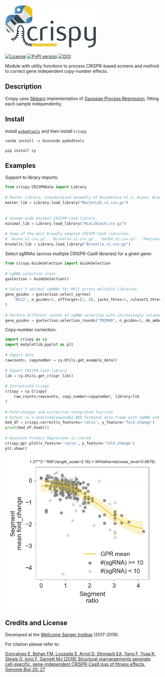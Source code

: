 ![Crispy logo](crispy/data/images/logo.png)

[![License](https://img.shields.io/badge/License-BSD%203--Clause-blue.svg)](https://opensource.org/licenses/BSD-3-Clause) [![PyPI version](https://badge.fury.io/py/cy.svg)](https://badge.fury.io/py/cy) [![DOI](https://zenodo.org/badge/DOI/10.5281/zenodo.2530755.svg)](https://doi.org/10.5281/zenodo.2530755)


Module with utility functions to process CRISPR-based screens and method to correct gene independent copy-number effects.


Description
--
Crispy uses [Sklearn](http://scikit-learn.org/stable/index.html) implementation of [Gaussian Process Regression](http://scikit-learn.org/stable/modules/generated/sklearn.gaussian_process.GaussianProcessRegressor.html#sklearn.gaussian_process.GaussianProcessRegressor), fitting each sample independently.

Install
--

Install [`pybedtools`](https://daler.github.io/pybedtools/main.html#quick-install-via-conda) and then install `Crispy`

```
conda install -c bioconda pybedtools

pip install cy
```

Examples
--
Support to library imports:
```python
from crispy.CRISPRData import Library

# Master Library, standardised assembly of KosukeYusa V1.1, Avana, Brunello and TKOv3 CRISPR-Cas9 libraries.
master_lib = Library.load_library("MasterLib_v1.csv.gz")


# Genome-wide minimal CRISPR-Cas9 library. 
minimal_lib = Library.load_library("MinLibCas9.csv.gz")

# Some of the most broadly adopted CRISPR-Cas9 libraries:
# 'Avana_v1.csv.gz', 'Brunello_v1.csv.gz', 'GeCKO_v2.csv.gz', 'Manjunath_Wu_v1.csv.gz', 'TKOv3.csv.gz', 'Yusa_v1.1.csv.gz'
brunello_lib = Library.load_library("Brunello_v1.csv.gz")
```

Select sgRNAs (across multiple CRISPR-Cas9 libraries) for a given gene:
```python
from crispy.GuideSelection import GuideSelection

# sgRNA selection class
gselection = GuideSelection()

# Select 5 optimal sgRNAs for MCL1 across multiple libraries 
gene_guides = gselection.select_sgrnas(
    "MCL1", n_guides=5, offtarget=[1, 0], jacks_thres=1, ruleset2_thres=.4
)

# Perform different rounds of sgRNA selection with increasingly relaxed efficiency thresholds 
gene_guides = gselection.selection_rounds("TRIM49", n_guides=5, do_amber_round=True, do_red_round=True)
```

Copy-number correction:
```python
import crispy as cy
import matplotlib.pyplot as plt

# Import data
rawcounts, copynumber = cy.Utils.get_example_data()

# Import CRISPR-Cas9 library
lib = cy.Utils.get_crispr_lib()

# Instantiate Crispy
crispy = cy.Crispy(
    raw_counts=rawcounts, copy_number=copynumber, library=lib
)

# Fold-changes and correction integrated funciton.
# Output is a modified/expanded BED formated data-frame with sgRNA and segments information
bed_df = crispy.correct(x_features='ratio', y_feature='fold_change')
print(bed_df.head())

# Gaussian Process Regression is stored
crispy.gpr.plot(x_feature='ratio', y_feature='fold_change')
plt.show()
```
![GPR](crispy/data/images/example_gp_fit.png)


Credits and License
--
Developed at the [Wellcome Sanger Institue](https://www.sanger.ac.uk/) (2017-2019).

For citation please refer to:

[Gonçalves E, Behan FM, Louzada S, Arnol D, Stronach EA, Yang F, Yusa K, Stegle O, Iorio F, Garnett MJ (2019) Structural 
rearrangements generate cell-specific, gene-independent CRISPR-Cas9 loss of fitness effects. Genome Biol 20: 27](https://doi.org/10.1186/s13059-019-1637-z)
